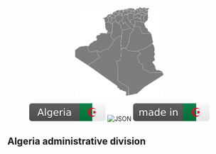 <p align="center">
    <img src="assets/dz_map.svg" width="200"  alt="Algeria administrative division">
  <p align="center">
    <img src="assets/dz_badge.svg" alt="DZ Badge">
    <img src="https://img.shields.io/badge/1-JSON-ffd32a.svg" alt="JSON">
    <img src="assets/dz.svg" alt="DZ">
  </p>
</p>

## Algeria administrative division

